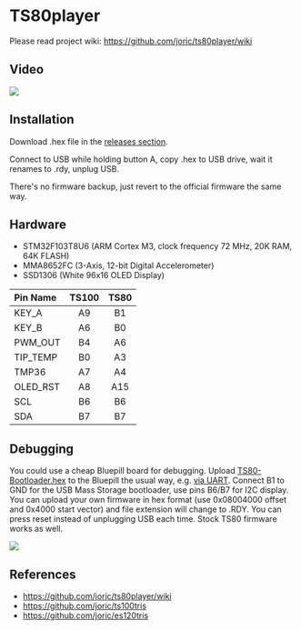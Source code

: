 # TS80player

Please read project wiki: https://github.com/joric/ts80player/wiki

## Video

[![](http://img.youtube.com/vi/aose7zWV1fM/0.jpg)](https://youtu.be/aose7zWV1fM)

## Installation

Download .hex file in the [releases section](https://github.com/joric/ts80player/releases).

Connect to USB while holding button A, copy .hex to USB drive, wait it renames to .rdy, unplug USB.

There's no firmware backup, just revert to the official firmware the same way.

## Hardware

* STM32F103T8U6 (ARM Cortex M3, clock frequency 72 MHz, 20K RAM, 64K FLASH)
* MMA8652FC (3-Axis, 12-bit Digital Accelerometer)
* SSD1306 (White 96x16 OLED Display)

Pin Name|TS100 | TS80
:-------|:----:|:----:
KEY_A   |  A9  |  B1
KEY_B   |  A6  |  B0
PWM_OUT |  B4  |  A6
TIP_TEMP|  B0  |  A3
TMP36   |  A7  |  A4
OLED_RST|  A8  | A15
SCL     |  B6  |  B6
SDA     |  B7  |  B7

## Debugging

You could use a cheap Bluepill board for debugging.
Upload [TS80-Bootloader.hex](https://github.com/Ralim/ts100/blob/master/Development%20Resources/TS80-Bootloader.hex)
to the Bluepill the usual way, e.g. [via UART](https://github.com/joric/bluetosis/wiki/Uploading).
Connect B1 to GND for the USB Mass Storage bootloader, use pins B6/B7 for I2C display.
You can upload your own firmware in hex format (use 0x08004000 offset and 0x4000 start vector)
and file extension will change to .RDY.
You can press reset instead of unplugging USB each time.
Stock TS80 firmware works as well.

![](https://i.imgur.com/1jMHb4J.jpg)

## References
* https://github.com/joric/ts80player/wiki
* https://github.com/joric/ts100tris
* https://github.com/joric/es120tris
